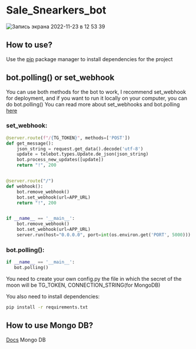 # Sale_Snearkers_bot

![Запись экрана 2022-11-23 в 12 53 39](https://user-images.githubusercontent.com/114915003/203508159-484225ec-026d-4688-b287-483dc2feca7a.gif)

## How to use?

Use the [pip](https://pip.pypa.io/en/stable/) package manager to install dependencies for the project

## bot.polling() or set_webhook

You can use both methods for the bot to work, I recommend set_webhook for deployment, and if you want to run it locally on your computer, you can do bot.polling()
You can read more about set_webhooks and bot.polling [here](https://core.telegram.org)

### set_webhook:

```python
@server.route(f"/{TG_TOKEN}", methods=['POST'])
def get_message():
    json_string = request.get_data().decode('utf-8')
    update = telebot.types.Update.de_json(json_string)
    bot.process_new_updates([update])
    return "!", 200


@server.route("/")
def webhook():
    bot.remove_webhook()
    bot.set_webhook(url=APP_URL)
    return "!", 200


if __name__ == '__main__':
    bot.remove_webhook()
    bot.set_webhook(url=APP_URL)
    server.run(host="0.0.0.0", port=int(os.environ.get('PORT', 5000)))
```

### bot.polling():

```python
if __name__ == '__main__':
   bot.polling()
```

You need to create your own config.py the file in which the secret of the moon will be TG_TOKEN, CONNECTION_STRING(for MongoDB)

You also need to install dependencies:

```bash
pip install -r requirements.txt
```


## How to use Mongo DB?

[Docs](https://www.mongodb.com/docs/) Mongo DB







